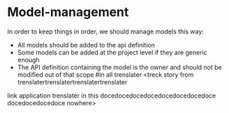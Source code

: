 # Model-management

In order to keep things in order, we should manage models this way:
 - All models should be added to the api definition
 - Some models can be added at the project level if they are generic enough
 - The API definition containing the model is the owner and should not be modified out of that scope
#in all trenslater
<treck story from trenslatertrenslatertrenslatertrenslater

link application trenslater in this docedocedocedocedocedocedocedoce
docedocedocedoce
nowhere>
